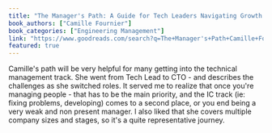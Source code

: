 ```yaml
---
title: "The Manager's Path: A Guide for Tech Leaders Navigating Growth and Change"
book_authors: ["Camille Fournier"]
book_categories: ["Engineering Management"]
link: "https://www.goodreads.com/search?q=The+Manager's+Path+Camille+Fournier"
featured: true
---
```


Camille's path will be very helpful for many getting into the technical management track. She went from Tech Lead to CTO - and describes the challenges as she switched roles. It served me to realize that once you're managing people - that has to be the main priority, and the IC track (ie: fixing problems, developing) comes to a second place, or you end being a very weak and non present manager. I  also liked that she covers multiple company sizes and stages, so it's a quite representative journey.